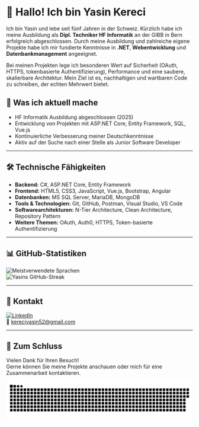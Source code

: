 # 👋 Hallo! Ich bin Yasin Kereci

Ich bin Yasin und lebe seit fünf Jahren in der Schweiz. Kürzlich habe ich meine Ausbildung als **Dipl. Techniker HF Informatik** an der GIBB in Bern erfolgreich abgeschlossen. Durch meine Ausbildung und zahlreiche eigene Projekte habe ich mir fundierte Kenntnisse in **.NET**, **Webentwicklung** und **Datenbankmanagement** angeeignet.

Bei meinen Projekten lege ich besonderen Wert auf Sicherheit (OAuth, HTTPS, tokenbasierte Authentifizierung), Performance und eine saubere, skalierbare Architektur. Mein Ziel ist es, nachhaltigen und wartbaren Code zu schreiben, der echten Mehrwert bietet.

## 🚀 Was ich aktuell mache

- HF Informatik Ausbildung abgeschlossen (2025)
- Entwicklung von Projekten mit ASP.NET Core, Entity Framework, SQL, Vue.js
- Kontinuierliche Verbesserung meiner Deutschkenntnisse
- Aktiv auf der Suche nach einer Stelle als Junior Software Developer

---

## 🛠️ Technische Fähigkeiten

- **Backend:** C#, ASP.NET Core, Entity Framework  
- **Frontend:** HTML5, CSS3, JavaScript, Vue.js, Bootstrap, Angular  
- **Datenbanken:** MS SQL Server, MariaDB, MongoDB  
- **Tools & Technologien:** Git, GitHub, Postman, Visual Studio, VS Code  
- **Softwarearchitekturen:** N-Tier Architecture, Clean Architecture, Repository Pattern  
- **Weitere Themen:** OAuth, Auth0, HTTPS, Token-basierte Authentifizierung

---

## 📊 GitHub-Statistiken

![Meistverwendete Sprachen](https://github-readme-stats.vercel.app/api/top-langs/?username=kereciyasin&layout=compact&theme=dark)  
![Yasins GitHub-Streak](https://github-readme-streak-stats.herokuapp.com/?user=kereciyasin&theme=dark)

---

## 🔗 Kontakt

[![LinkedIn](https://img.shields.io/badge/-LinkedIn-0A66C2?logo=LinkedIn&logoColor=white&style=flat)](https://www.linkedin.com/in/yasinkereci/)  
📧 kereciyasin52@gmail.com

---

## 💬 Zum Schluss

Vielen Dank für Ihren Besuch!  
Gerne können Sie meine Projekte anschauen oder mich für eine Zusammenarbeit kontaktieren.

<picture>
  <source media="(prefers-color-scheme: dark)" srcset="https://raw.githubusercontent.com/kereciyasin/kereciyasin/output/github-contribution-grid-snake-dark.svg">
  <source media="(prefers-color-scheme: light)" srcset="https://raw.githubusercontent.com/kereciyasin/kereciyasin/output/github-contribution-grid-snake.svg">
  <img alt="GitHub contribution grid snake animation" src="https://raw.githubusercontent.com/kereciyasin/kereciyasin/output/github-contribution-grid-snake.svg">
</picture>
